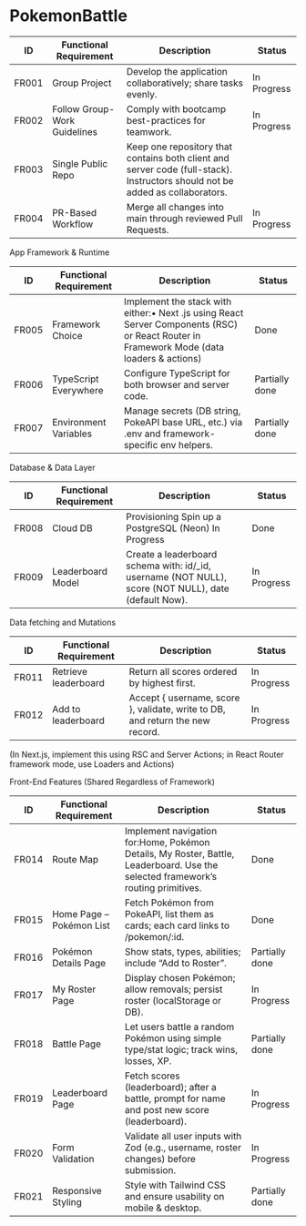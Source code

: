 # PokemonBattle

| ID    | Functional Requirement       | Description                                                                                                                   | Status      |
| ----- | ---------------------------- | ----------------------------------------------------------------------------------------------------------------------------- | ----------- |
| FR001 | Group Project                | Develop the application collaboratively; share tasks evenly.                                                                  | In Progress |
| FR002 | Follow Group-Work Guidelines | Comply with bootcamp best-practices for teamwork.                                                                             | In Progress |
| FR003 | Single Public Repo           | Keep one repository that contains both client and server code (full-stack). Instructors should not be added as collaborators. |
| FR004 | PR-Based Workflow            | Merge all changes into main through reviewed Pull Requests.                                                                   | In Progress |

App Framework & Runtime

| ID    | Functional Requirement | Description                                                                                                                               | Status      |
| ----- | ---------------------- | ----------------------------------------------------------------------------------------------------------------------------------------- | ----------- |
| FR005 | Framework Choice       | Implement the stack with either:• Next .js using React Server Components (RSC) or React Router in Framework Mode (data loaders & actions) | Done |
| FR006 | TypeScript Everywhere  | Configure TypeScript for both browser and server code.                                                                                    | Partially done |
| FR007 | Environment Variables  | Manage secrets (DB string, PokeAPI base URL, etc.) via .env and framework-specific env helpers.                                           | Partially done |

Database & Data Layer

| ID    | Functional Requirement | Description                                                                                           | Status      |
| ----- | ---------------------- | ----------------------------------------------------------------------------------------------------- | ----------- |
| FR008 | Cloud DB               | Provisioning Spin up a PostgreSQL (Neon) In Progress                                                  | Done |
| FR009 | Leaderboard Model      | Create a leaderboard schema with: id/\_id, username (NOT NULL), score (NOT NULL), date (default Now). | In Progress |

Data fetching and Mutations

| ID    | Functional Requirement | Description                                                                   | Status      |
| ----- | ---------------------- | ----------------------------------------------------------------------------- | ----------- |
| FR011 | Retrieve leaderboard   | Return all scores ordered by highest first.                                   | In Progress |
| FR012 | Add to leaderboard     | Accept { username, score }, validate, write to DB, and return the new record. | In Progress |

(In Next.js, implement this using RSC and Server Actions; in React Router framework mode, use Loaders and Actions)

Front-End Features (Shared Regardless of Framework)

| ID    | Functional Requirement   | Description                                                                                                                      | Status      |
| ----- | ------------------------ | -------------------------------------------------------------------------------------------------------------------------------- | ----------- |
| FR014 | Route Map                | Implement navigation for:Home, Pokémon Details, My Roster, Battle, Leaderboard. Use the selected framework’s routing primitives. | Done |
| FR015 | Home Page – Pokémon List | Fetch Pokémon from PokeAPI, list them as cards; each card links to /pokemon/:id.                                                 | Done |
| FR016 | Pokémon Details Page     | Show stats, types, abilities; include “Add to Roster”.                                                                           | Partially done |
| FR017 | My Roster Page           | Display chosen Pokémon; allow removals; persist roster (localStorage or DB).                                                     | In Progress |
| FR018 | Battle Page              | Let users battle a random Pokémon using simple type/stat logic; track wins, losses, XP.                                          | Partially done |
| FR019 | Leaderboard Page         | Fetch scores (leaderboard); after a battle, prompt for name and post new score (leaderboard).                                    | In Progress |
| FR020 | Form Validation          | Validate all user inputs with Zod (e.g., username, roster changes) before submission.                                            | In Progress |
| FR021 | Responsive Styling       | Style with Tailwind CSS and ensure usability on mobile & desktop.                                                                | Partially done |
